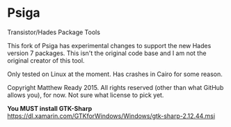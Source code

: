 # Psiga
Transistor/Hades Package Tools

This fork of Psiga has experimental changes to support the new Hades version 7 packages. This isn't the original code base and I am not the original creator of this tool.

Only tested on Linux at the moment.
Has crashes in Cairo for some reason.

Copyright Matthew Ready 2015.
All rights reserved (other than what GitHub allows you), for now. Not sure what license to pick yet.

**You MUST install GTK-Sharp**
https://dl.xamarin.com/GTKforWindows/Windows/gtk-sharp-2.12.44.msi
